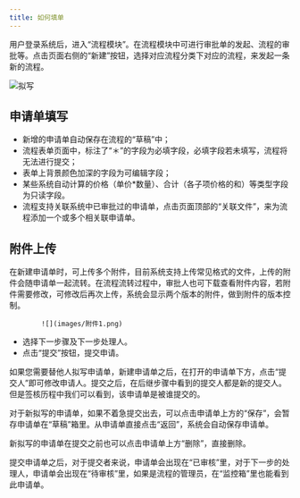 ```yaml
---
title: 如何填单
---
```


用户登录系统后，进入“流程模块”。在流程模块中可进行审批单的发起、流程的审批等。点击页面右侧的“新建”按钮，选择对应流程分类下对应的流程，来发起一条新的流程。

  ![拟写](assets/workflow/拟写.png)

## 申请单填写

- 新增的申请单自动保存在流程的“草稿”中；
- 流程表单页面中，标注了“＊”的字段为必填字段，必填字段若未填写，流程将无法进行提交；
- 表单上背景颜色加深的字段为可编辑字段；
- 某些系统自动计算的价格（单价*数量）、合计（各子项价格的和）等类型字段为只读字段。
- 流程支持关联系统中已审批过的申请单，点击页面顶部的“关联文件”，来为流程添加一个或多个相关联申请单。

## 附件上传

在新建申请单时，可上传多个附件，目前系统支持上传常见格式的文件，上传的附件会随申请单一起流转。在流程流转过程中，审批人也可下载查看附件内容，若附件需要修改，可修改后再次上传，系统会显示两个版本的附件，做到附件的版本控制。



            ![](images/附件1.png)



- 选择下一步骤及下一步处理人。
- 点击“提交”按钮，提交申请。

 
 如果您需要替他人拟写申请单，新建申请单之后，在打开的申请单下方，点击“提交人”即可修改申请人。提交之后，在后继步骤中看到的提交人都是新的提交人。但是签核历程中我们可以看到，该申请单是被谁提交的。

 对于新拟写的申请单，如果不着急提交出去，可以点击申请单上方的“保存”，会暂存申请单在“草稿”箱里。从申请单直接点击“返回”，系统会自动保存申请单。

 新拟写的申请单在提交之前也可以点击申请单上方“删除”，直接删除。
 
 提交申请单之后，对于提交者来说，申请单会出现在“已审核”里，对于下一步的处理人，申请单会出现在“待审核”里，如果是流程的管理员，在“监控箱”里也能看到此申请单。

